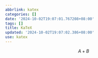 ```yaml
---
abbrlink: katex
categories: []
date: '2024-10-02T19:07:01.767208+08:00'
tags: []
title: KaTeX
updated: '2024-10-02T19:07:02.386+08:00'
use: katex
---
```

$$
A+B
$$
